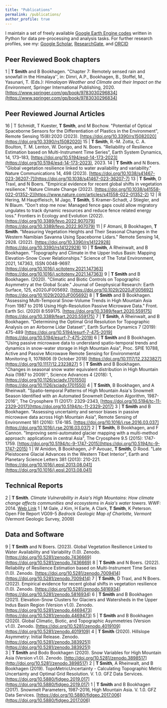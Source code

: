 ```yaml
---
title: "Publications"
permalink: /publications/
author_profile: true
---
```


I maintain a set of freely available [Google Earth Engine codes](https://github.com/tasmi/earthengine_code_snippets) written in Python for data pre-processing and analysis tasks. For further research profiles, see my: [Google Scholar](https://scholar.google.com/citations?user=RlDWFDsAAAAJ), 
[ResearchGate](https://www.researchgate.net/profile/Taylor_Smith48), and [ORCID](https://orcid.org/0000-0002-6763-7204)

## Peer Reviewed Book chapters

1 | **T Smith** and B Bookhagen. "Chapter 7: Remotely sensed rain and snowfall in the Himalaya'', in: Dimri, A.P., Bookhagen, B., Stoffel, M., Yasunari, T. (Eds.): _Himalayan Weather and Climate and their Impact on the Environment_, Springer International Publishing, 2020. [https://www.springer.com/gp/book/9783030296834](https://www.springer.com/gp/book/9783030296834)

## Peer Reviewed Journal Articles

16 | T Schmidt, T Kuester, **T Smith**, and M Bochow. "Potential of Optical Spaceborne Sensors for the Differentiation of Plastics in the Environment", Remote Sensing 15(8):2020 (2023). [https://doi.org/10.3390/rs15082020](https://doi.org/10.3390/rs15082020)
15 | **T Smith**, R.-M. Zotta, C. A. Boulton, T. M. Lenton, W. Dorigo, and N. Boers. "Reliability of Resilience Estimation based on Multi-Instrument Time Series", Earth System Dynamics, 14, 173–183, [https://doi.org/10.5194/esd-14-173-2023](https://doi.org/10.5194/esd-14-173-2023), 2023. 
14 | **T Smith** and N Boers. "Global vegetation resilience linked to water availability and variability." Nature Communications 14, 498 (2023). [https://doi.org/10.1038/s41467-023-36207-7](https://doi.org/10.1038/s41467-023-36207-7)
13 | **T Smith**, D Traxl, and N Boers. "Empirical evidence for recent global shifts in vegetation resilience." Nature Climate Change (2022). [https://doi.org/10.1038/s41558-022-01352-2](https://www.nature.com/articles/s41558-022-01352-2)
12 | R Hering, M Hauptfleisch, M Jago, **T Smith**, S Kramer-Schadt, J Stiegler, and N Blaum. "Don't stop me now: Managed fence gaps could allow migratory ungulates to track dynamic resources and reduce fence related energy loss." Frontiers in Ecology and Evolution (2022). [https://doi.org/10.3389/fevo.2022.907079](https://doi.org/10.3389/fevo.2022.907079)
11 | F Atmani, B Bookhagen, **T Smith**. "Measuring Vegetation Heights and Their Seasonal Changes in the Western Namibian Savanna Using Spaceborne Lidars." Remote Sensing 14, 2928. (2022). [https://doi.org/10.3390/rs14122928](https://doi.org/10.3390/rs14122928)
10 | **T Smith**, A Rheinwalt, and B Bookhagen. "Topography and Climate in the Upper Indus Basin: Mapping Elevation-Snow Cover Relationships." Science of The Total Environment, 2021, 147363, ISSN 0048-9697. [https://doi.org/10.1016/j.scitotenv.2021.147363](https://doi.org/10.1016/j.scitotenv.2021.147363)
9 | **T Smith** and B Bookhagen. (2020). "Climatic and Biotic Controls on Topographic Asymmetry at the Global Scale." Journal of Geophysical Research: Earth Surface, 125, e2020JF005692. [https://doi.org/10.1029/2020JF005692](https://doi.org/10.1029/2020JF005692)
8 | **T Smith** and B Bookhagen. "Assessing Multi-Temporal Snow-Volume Trends in High Mountain Asia From 1987 to 2016 Using High-Resolution Passive Microwave Data." Front. Earth Sci. (2020) 8:559175. [https://doi.org/10.3389/feart.2020.559175](https://doi.org/10.3389/feart.2020.559175)
7 | **T Smith**, A Rheinwalt, and B Bookhagen. "Determining the Optimal Grid Resolution for Topographic Analysis on an Airborne Lidar Dataset'', Earth Surface Dynamics 7 (2019): 475-489 [https://doi.org/10.5194/esurf-7-475-2019](https://doi.org/10.5194/esurf-7-475-2019)
6 | **T Smith** and B Bookhagen. "Using passive microwave data to understand spatio-temporal trends and dynamics in snow-water storage in High Mountain Asia", Proc. SPIE 10788, Active and Passive Microwave Remote Sensing for Environmental Monitoring II, 1078806 (9 October 2018) [https://doi.org/10.1117/12.2323827](https://doi.org/10.1117/12.2323827)
5 | **T Smith** and B Bookhagen. "Changes in seasonal snow water equivalent distribution in High Mountain Asia (1987 to 2009)'', Science Advances 4 (2018): 1,  [https://doi.org/10.1126/sciadv.1701550](https://doi.org/10.1126/sciadv.1701550)
4 | **T Smith**, B Bookhagen, and A Rheinwalt. "Spatio-temporal Patterns of High Mountain Asia's Snowmelt Season Identified with an Automated Snowmelt Detection Algorithm, 1987-2016'', The Cryosphere 11 (2017): 2329-2343, [https://doi.org/10.5194/tc-11-2329-2017](https://doi.org/10.5194/tc-11-2329-2017)
3 | **T Smith** and B Bookhagen. "Assessing uncertainty and sensor biases in passive microwave data across High Mountain Asia", Remote Sensing of Environment 181 (2016): 174-185. [https://doi.org/10.1016/j.rse.2016.03.037](https://doi.org/10.1016/j.rse.2016.03.037)
2 | **T Smith**, B Bookhagen, and F Cannon. "Improving semi-automated glacier mapping with a multi-method approach: applications in central Asia", The Cryosphere 9.5 (2015): 1747-1759. [https://doi.org/10.5194/tc-9-1747-2015](https://doi.org/10.5194/tc-9-1747-2015)
1 | W Amidon, B Bookhagen, J-P Avouac, **T Smith**, D Rood. "Late Pleistocene Glacial Advances in the Western Tibet Interior", Earth and Planetary Science Letters 381 (2013): 210-221. [https://doi.org/10.1016/j.epsl.2013.08.041](https://doi.org/10.1016/j.epsl.2013.08.041)

## Technical Reports

2 | **T Smith**. _Climate Vulnerability in Asia's High Mountains: How climate change affects communities and ecosystems in Asia's water towers_. WWF: 2014. [Web Link](https://www.worldwildlife.org/publications/climate-vulnerability-in-asia-s-high-mountains-how-climate-change-affects-communities-and-ecosystems-in-asia-s-water-towers)
1 | M Gale, J Kim, H Earle, A Clark, **T Smith**, K Peterson. Open File Report VG09-5 _Bedrock Geologic Map of Charlotte, Vermont_ (Vermont Geologic Survey, 2009)

## Data and Software

9 | **T Smith** and N Boers. (2023). Global Vegetation Resilience Linked to Water Availability and Variability (1.0). Zenodo. [https://doi.org/10.5281/zenodo.7436669](https://doi.org/10.5281/zenodo.7436669)
8 | **T Smith** and N Boers. (2022). Reliability of Resilience Estimation based on Multi-Instrument Time Series (1.0). Zenodo. [https://doi.org/10.5281/zenodo.7009414](https://doi.org/10.5281/zenodo.7009414)
7 | **T Smith**, D Traxl, and N Boers. (2022). Empirical evidence for recent global shifts in vegetation resilience (1.0). Zenodo. [https://doi.org/10.5281/zenodo.5816934](https://doi.org/10.5281/zenodo.5816934)
6 | **T Smith** and B Bookhagen (2021). Elevation-Snow Clusters for Glaciers and Watersheds in the Upper Indus Basin Region (Version v1.0). Zenodo. [https://doi.org/10.5281/zenodo.4469473](https://doi.org/10.5281/zenodo.4469473)
5 | **T Smith** and B Bookhagen (2020). Global Climatic, Biotic, and Topographic Asymmetries (Version v1.0). Zenodo. [https://doi.org/10.5281/zenodo.4019109](https://doi.org/10.5281/zenodo.4019109)
4 | **T Smith** (2020). Hillslope Asymmetry: Initial Release. Zenodo. [https://doi.org/10.5281/zenodo.3839251](https://doi.org/10.5281/zenodo.3839251)	
3 | **T Smith** and Bodo Bookhagen (2020). Snow Variables for High Mountain Asia (Version v1.0). Zenodo. [http://doi.org/10.5281/zenodo.3898517](http://doi.org/10.5281/zenodo.3898517)
2 | **T Smith**, A Rheinwalt, and B Bookhagen (2019). TopoMetricUncertainty - Calculating Topographic Metric Uncertainty and Optimal Grid Resolution. V. 1.0. GFZ Data Services. [https://doi.org/10.5880/fidgeo.2019.017](https://doi.org/10.5880/fidgeo.2019.017)
1 | **T Smith** and B Bookhagen (2017). Snowmelt Parameters, 1987-2016, High Mountain Asia. V. 1.0. GFZ Data Services. [https://doi.org/10.5880/fidgeo.2017.006](https://doi.org/10.5880/fidgeo.2017.006)

